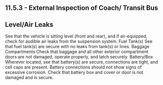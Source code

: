 ## 11.5.3 - External Inspection of Coach/ Transit Bus
## Level/Air Leaks
See that the vehicle is sitting level (front and rear), and if air-equipped, check for audible air leaks from the suspension system.
Fuel Tank(s)
See that fuel tank(s) are secure with no leaks from tank(s) or lines.
Baggage Compartments Check that baggage and all other exterior compartment doors are not damaged, operate properly, and latch securely.
Battery/Box Wherever located, see that battery(s) are secure, connections are tight, and cell caps are present. Battery connections should not show signs of excessive corrosion. Check that battery box and cover or door is not damaged and is secure.